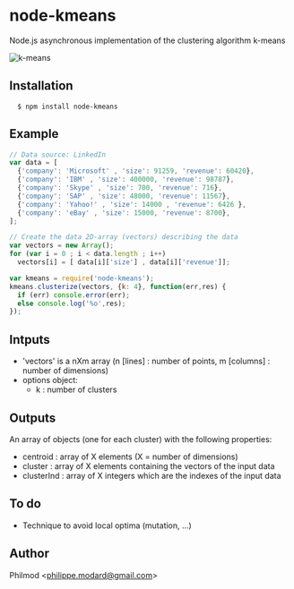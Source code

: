 # node-kmeans

  Node.js asynchronous implementation of the clustering algorithm k-means

![k-means](http://www.aishack.in/wp-content/uploads/2010/07/kmeans-example.jpg)

## Installation

      $ npm install node-kmeans

## Example

```js
// Data source: LinkedIn
var data = [ 
  {'company': 'Microsoft' , 'size': 91259, 'revenue': 60420},
  {'company': 'IBM' , 'size': 400000, 'revenue': 98787},
  {'company': 'Skype' , 'size': 700, 'revenue': 716},
  {'company': 'SAP' , 'size': 48000, 'revenue': 11567},
  {'company': 'Yahoo!' , 'size': 14000 , 'revenue': 6426 },
  {'company': 'eBay' , 'size': 15000, 'revenue': 8700},
];

// Create the data 2D-array (vectors) describing the data
var vectors = new Array();
for (var i = 0 ; i < data.length ; i++)
  vectors[i] = [ data[i]['size'] , data[i]['revenue']];

var kmeans = require('node-kmeans');
kmeans.clusterize(vectors, {k: 4}, function(err,res) {
  if (err) console.error(err);
  else console.log('%o',res);
});
```
## Intputs
 - 'vectors' is a nXm array (n [lines] : number of points, m [columns] : number of dimensions)
 - options object: 
    - k : number of clusters

## Outputs
An array of objects (one for each cluster) with the following properties: 
 - centroid : array of X elements (X = number of dimensions)
 - cluster : array of X elements containing the vectors of the input data
 - clusterInd : array of X integers which are the indexes of the input data

## To do
 - Technique to avoid local optima (mutation, ...)

## Author

Philmod &lt;philippe.modard@gmail.com&gt;